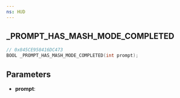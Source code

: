 ```yaml
---
ns: HUD
---
```

## _PROMPT_HAS_MASH_MODE_COMPLETED

```c
// 0x845CE958416DC473
BOOL _PROMPT_HAS_MASH_MODE_COMPLETED(int prompt);
```

## Parameters
* **prompt**:
